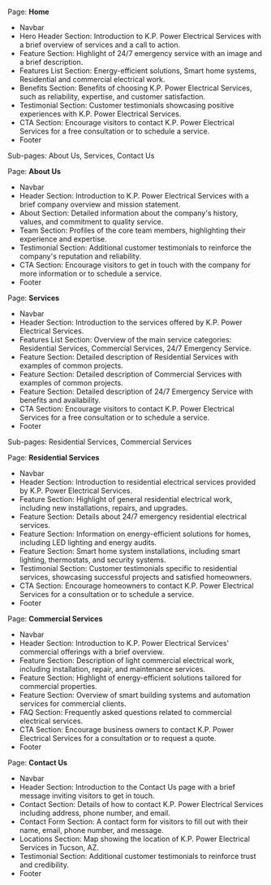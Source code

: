 Page: **Home**
 - Navbar
 - Hero Header Section: Introduction to K.P. Power Electrical Services with a brief overview of services and a call to action.
 - Feature Section: Highlight of 24/7 emergency service with an image and a brief description.
 - Features List Section: Energy-efficient solutions, Smart home systems, Residential and commercial electrical work.
 - Benefits Section: Benefits of choosing K.P. Power Electrical Services, such as reliability, expertise, and customer satisfaction.
 - Testimonial Section: Customer testimonials showcasing positive experiences with K.P. Power Electrical Services.
 - CTA Section: Encourage visitors to contact K.P. Power Electrical Services for a free consultation or to schedule a service.
 - Footer

Sub-pages: About Us, Services, Contact Us


Page: **About Us**
 - Navbar
 - Header Section: Introduction to K.P. Power Electrical Services with a brief company overview and mission statement.
 - About Section: Detailed information about the company's history, values, and commitment to quality service.
 - Team Section: Profiles of the core team members, highlighting their experience and expertise.
 - Testimonial Section: Additional customer testimonials to reinforce the company's reputation and reliability.
 - CTA Section: Encourage visitors to get in touch with the company for more information or to schedule a service.
 - Footer

Page: **Services**
 - Navbar
 - Header Section: Introduction to the services offered by K.P. Power Electrical Services.
 - Features List Section: Overview of the main service categories: Residential Services, Commercial Services, 24/7 Emergency Service.
 - Feature Section: Detailed description of Residential Services with examples of common projects.
 - Feature Section: Detailed description of Commercial Services with examples of common projects.
 - Feature Section: Detailed description of 24/7 Emergency Service with benefits and availability.
 - CTA Section: Encourage visitors to contact K.P. Power Electrical Services for a free consultation or to schedule a service.
 - Footer

Sub-pages: Residential Services, Commercial Services


Page: **Residential Services**
 - Navbar
 - Header Section: Introduction to residential electrical services provided by K.P. Power Electrical Services.
 - Feature Section: Highlight of general residential electrical work, including new installations, repairs, and upgrades.
 - Feature Section: Details about 24/7 emergency residential electrical services.
 - Feature Section: Information on energy-efficient solutions for homes, including LED lighting and energy audits.
 - Feature Section: Smart home system installations, including smart lighting, thermostats, and security systems.
 - Testimonial Section: Customer testimonials specific to residential services, showcasing successful projects and satisfied homeowners.
 - CTA Section: Encourage homeowners to contact K.P. Power Electrical Services for a consultation or to schedule a service.
 - Footer

Page: **Commercial Services**
 - Navbar
 - Header Section: Introduction to K.P. Power Electrical Services' commercial offerings with a brief overview.
 - Feature Section: Description of light commercial electrical work, including installation, repair, and maintenance services.
 - Feature Section: Highlight of energy-efficient solutions tailored for commercial properties.
 - Feature Section: Overview of smart building systems and automation services for commercial clients.
 - FAQ Section: Frequently asked questions related to commercial electrical services.
 - CTA Section: Encourage business owners to contact K.P. Power Electrical Services for a consultation or to request a quote.
 - Footer

Page: **Contact Us**
 - Navbar
 - Header Section: Introduction to the Contact Us page with a brief message inviting visitors to get in touch.
 - Contact Section: Details of how to contact K.P. Power Electrical Services including address, phone number, and email.
 - Contact Form Section: A contact form for visitors to fill out with their name, email, phone number, and message.
 - Locations Section: Map showing the location of K.P. Power Electrical Services in Tucson, AZ.
 - Testimonial Section: Additional customer testimonials to reinforce trust and credibility.
 - Footer
